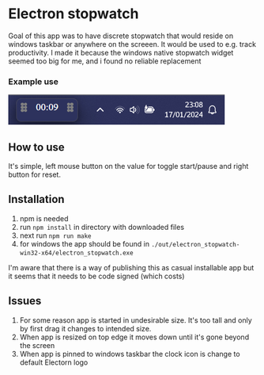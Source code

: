 # Electron stopwatch

Goal of this app was to have discrete stopwatch that would reside on windows taskbar or anywhere on the screeen.
It would be used to e.g. track productivity.
I made it because the windows native stopwatch widget seemed too big for me, and i found no reliable replacement

### Example use
![screenshot](images/screenshot.png)

## How to use
It's simple, left mouse button on the value for toggle start/pause and right button for reset.

## Installation
1. npm is needed
2. run `npm install` in directory with downloaded files
3. next run `npm run make`
4. for windows the app should be found in `./out/electron_stopwatch-win32-x64/electron_stopwatch.exe`

I'm aware that there is a way of publishing this as casual installable app but it seems that it needs to be code signed (which costs)

## Issues
1. For some reason app is started in undesirable size. It's too tall and only by first drag it changes to intended size.
2. When app is resized on top edge it moves down until it's gone beyond the screen
3. When app is pinned to windows taskbar the clock icon is change to default Electorn logo
